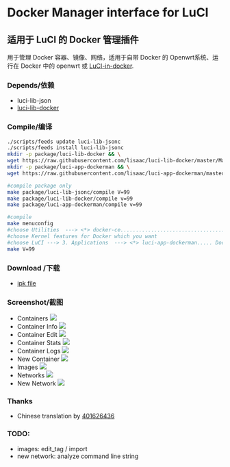 # Docker Manager interface for LuCI

## 适用于 LuCI 的 Docker 管理插件
用于管理 Docker 容器、镜像、网络，适用于自带 Docker 的 Openwrt系统、运行在 Docker 中的 openwrt 或 [LuCI-in-docker](https://github.com/lisaac/luci-in-docker).

### Depends/依赖
- luci-lib-json
- [luci-lib-docker](https://github.com/lisaac/luci-lib-docker)

### Compile/编译
```bash
./scripts/feeds update luci-lib-jsonc
./scripts/feeds install luci-lib-jsonc
mkdir -p package/luci-lib-docker && \
wget https://raw.githubusercontent.com/lisaac/luci-lib-docker/master/Makefile -O package/luci-lib-docker/Makefile
mkdir -p package/luci-app-dockerman && \
wget https://raw.githubusercontent.com/lisaac/luci-app-dockerman/master/Makefile -O package/luci-app-dockerman/Makefile

#compile package only
make package/luci-lib-jsonc/compile V=99
make package/luci-lib-docker/compile v=99
make package/luci-app-dockerman/compile v=99

#compile
make menuconfig
#choose Utilities  ---> <*> docker-ce....................................... Docker Community Edition
#choose Kernel features for Docker which you want
#choose LuCI ---> 3. Applications  ---> <*> luci-app-dockerman..... Docker Manager interface for LuCI ----> save
make V=99
```

### Download /下载
- [ipk file](https://github.com/lisaac/luci-app-dockerman/releases)

### Screenshot/截图
- Containers
![](https://raw.githubusercontent.com/lisaac/luci-app-dockerman/master/doc/containers.png)
- Container Info
![](https://raw.githubusercontent.com/lisaac/luci-app-dockerman/master/doc/container_info.png)
- Container Edit
![](https://raw.githubusercontent.com/lisaac/luci-app-dockerman/master/doc/container_edit.png)
- Container Stats
![](https://raw.githubusercontent.com/lisaac/luci-app-dockerman/master/doc/container_stats.png)
- Container Logs
![](https://raw.githubusercontent.com/lisaac/luci-app-dockerman/master/doc/container_logs.png)
- New Container
![](https://raw.githubusercontent.com/lisaac/luci-app-dockerman/master/doc/new_container.png)
- Images
![](https://raw.githubusercontent.com/lisaac/luci-app-dockerman/master/doc/images.png)
- Networks
![](https://raw.githubusercontent.com/lisaac/luci-app-dockerman/master/doc/networks.png)
- New Network
![](https://raw.githubusercontent.com/lisaac/luci-app-dockerman/master/doc/new_network.png)

### Thanks
- Chinese translation by [401626436](https://www.right.com.cn/forum/space-uid-382335.html)

### TODO:
- images: edit_tag / import
- new network: analyze command line string
